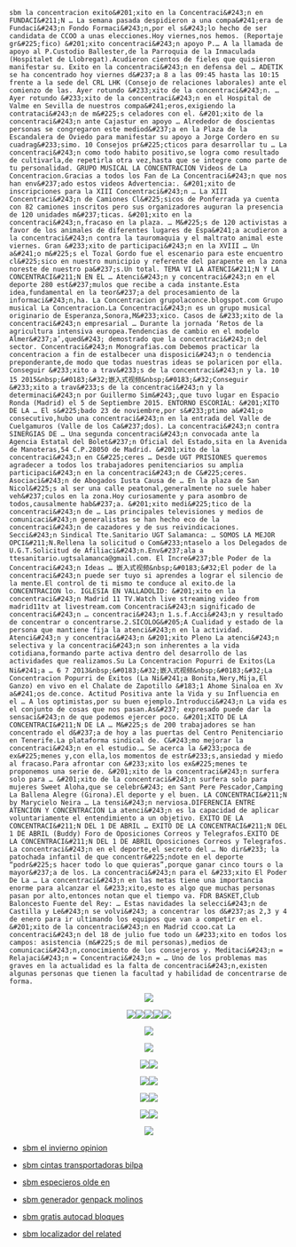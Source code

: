 
```
sbm la concentracion exito&#201;xito en la Concentraci&#243;n en FUNDACI&#211;N … La semana pasada despidieron a una compa&#241;era de Fundaci&#243;n Fondo Formaci&#243;n,por el s&#243;lo hecho de ser candidata de CCOO a unas elecciones.Hoy viernes,nos hemos. (Reportaje gr&#225;fico) &#201;xito concentraci&#243;n apoyo P.… A la llamada de apoyo al P.Custodio Ballester,de la Parroquia de la Inmaculada (Hospitalet de Llobregat).Acudieron cientos de fieles que quisieron manifestar su. Exito en la concentraci&#243;n en defensa del … ADETIK se ha concentrado hoy viernes d&#237;a 8 a las 09:45 hasta las 10:15 frente a la sede del CRL LHK (Consejo de relaciones laborales) ante el comienzo de las. Ayer rotundo &#233;xito de la concentraci&#243;n. … Ayer rotundo &#233;xito de la concentraci&#243;n en el Hospital de Valme en Sevilla de nuestros compa&#241;eros,exigiendo la contrataci&#243;n de m&#225;s celadores con el. &#201;xito de la concentraci&#243;n ante Cajastur en apoyo … Alrededor de doscientas personas se congregaron este mediod&#237;a en la Plaza de la Escandalera de Oviedo para manifestar su apoyo a Jorge Cordero en su cuadrag&#233;simo. 10 Consejos pr&#225;cticos para desarrollar tu … La concentraci&#243;n como todo habito positivo,se logra como resultado de cultivarla,de repetirla otra vez,hasta que se integre como parte de tu personalidad. GRUPO MUSICAL LA CONCENTRACION Videos de La Concentracion.Gracias a todos los Fan de La Concentraci&#243;n que nos han env&#237;ado estos videos Advertencia:. &#201;xito de inscripciones para la XIII Concentraci&#243;n … La XIII Concentraci&#243;n de Camiones Cl&#225;sicos de Ponferrada ya cuenta con 82 camiones inscritos pero sus organizadores auguran la presencia de 120 unidades m&#237;ticas. &#201;xito en la concentraci&#243;n,fracaso en la plaza. … M&#225;s de 120 activistas a favor de los animales de diferentes lugares de Espa&#241;a acudieron a la concentraci&#243;n contra la tauromaquia y el maltrato animal este viernes. Gran &#233;xito de participaci&#243;n en la XVIII … Un a&#241;o m&#225;s el Tozal Gordo fue el escenario para este encuentro cl&#225;sico en nuestro municipio y referente del parapente en la zona noreste de nuestro pa&#237;s.Un total. TEMA VI LA ATENCI&#211;N Y LA CONCENTRACI&#211;N EN EL … Atenci&#243;n y concentraci&#243;n en el deporte 280 est&#237;mulos que recibe a cada instante.Esta idea,fundamental en la teor&#237;a del procesamiento de la informaci&#243;n,ha. La Concentracion grupolaconce.blogspot.com Grupo musical La Concentracion.La Concentraci&#243;n es un grupo musical originario de Esperanza,Sonora,M&#233;xico. Casos de &#233;xito de la concentraci&#243;n empresarial … Durante la jornada ‘Retos de la agricultura intensiva europea.Tendencias de cambio en el modelo Almer&#237;a’,qued&#243; demostrado que la concentraci&#243;n del sector. Concentraci&#243;n Monografias.com Debemos practicar la concentracion a fin de estalbecer una disposici&#243;n o tendencia preponderante,de modo que todas nuestras ideas se polaricen por ella. Conseguir &#233;xito a trav&#233;s de la concentraci&#243;n y la. 10 15 2015&nbsp;&#0183;&#32;嵌入式视频&nbsp;&#0183;&#32;Conseguir &#233;xito a trav&#233;s de la concentraci&#243;n y la determinaci&#243;n por Guillermo Sim&#243;,que tuvo lugar en Espacio Ronda (Madrid) el 5 de Septiembre 2015. ENTORNO ESCORIAL: &#201;XITO DE LA … El s&#225;bado 23 de noviembre,por s&#233;ptimo a&#241;o consecutivo,hubo una concentraci&#243;n en la entrada del Valle de Cuelgamuros (Valle de los Ca&#237;dos). La concentraci&#243;n contra SINERGIAS DE … Una segunda concentraci&#243;n convocada ante la Agencia Estatal del Bolet&#237;n Oficial del Estado,sita en la Avenida de Manoteras,54 C.P.28050 de Madrid. &#201;xito de la concentraci&#243;n en C&#225;ceres … Desde UGT PRISIONES queremos agradecer a todos los trabajadores penitenciarios su amplia participaci&#243;n en la concentraci&#243;n de C&#225;ceres. Asociaci&#243;n de Abogados Iusta Causa de … En la plaza de San Nicol&#225;s al ser una calle peatonal,generalmente no suele haber veh&#237;culos en la zona.Hoy curiosamente y para asombro de todos,causalmente hab&#237;a. &#201;xito medi&#225;tico de la concentraci&#243;n de … Las principales televisiones y medios de comunicaci&#243;n generalistas se han hecho eco de la concentraci&#243;n de cazadores y de sus reivindicaciones. Secci&#243;n Sindical Tte.Sanitario UGT Salamanca: … SOMOS LA MEJOR OPCI&#211;N.Rellena la solicitud o Com&#233;ntaselo a los Delegados de U.G.T.Solicitud de Afiliaci&#243;n.Env&#237;ala a ttesanitario.ugtsalamanca@gmail.com. El Incre&#237;ble Poder de la Concentraci&#243;n Ideas … 嵌入式视频&nbsp;&#0183;&#32;El poder de la concentraci&#243;n puede ser tuyo si aprendes a lograr el silencio de la mente.El control de ti mismo te conduce al exito.de la CONCENTRACION lo. IGLESIA EN VALLADOLID: &#201;xito en la concentraci&#243;n Madrid 11 TV.Watch live streaming video from madrid11tv at livestream.com Concentraci&#243;n significado de concentraci&#243;n … concentraci&#243;n 1.s.f.Acci&#243;n y resultado de concentrar o concentrarse.2.SICOLOG&#205;A Cualidad y estado de la persona que mantiene fija la atenci&#243;n en la actividad. Atenci&#243;n y concentraci&#243;n &#201;xito Pleno La atenci&#243;n selectiva y la concentraci&#243;n son inherentes a la vida cotidiana,formando parte activa dentro del desarrollo de las actividades que realizamos.Su La Concentracion Popurri de Exitos(La Ni&#241;a … 6 7 2013&nbsp;&#0183;&#32;嵌入式视频&nbsp;&#0183;&#32;La Concentracion Popurri de Exitos (La Ni&#241;a Bonita,Nery,Mija,El Ganzo) en vivo en el Chalate de Zapotillo &#183;1 Ahome Sinaloa en Xv a&#241;os de.conce. Actitud Positiva ante la Vida y su Influencia en el … A los optimistas,por su buen ejemplo.Introducci&#243;n La vida es el conjunto de cosas que nos pasan.As&#237; expresado puede dar la sensaci&#243;n de que podemos ejercer poco. &#201;XITO DE LA CONCENTRACI&#211;N DE LA … M&#225;s de 200 trabajadores se han concentrado el d&#237;a de hoy a las puertas del Centro Penitenciario en Tenerife.La plataforma sindical de. C&#243;mo mejorar la concentraci&#243;n en el estudio.… Se acerca la &#233;poca de ex&#225;menes y,con ella,los momentos de estr&#233;s,ansiedad y miedo al fracaso.Para afrontar con &#233;xito los ex&#225;menes te proponemos una serie de. &#201;xito de la concentraci&#243;n surfera solo para … &#201;xito de la concentraci&#243;n surfera solo para mujeres Sweet Aloha,que se celebr&#243; en Sant Pere Pescador,Camping La Ballena Alegre (Girona).El deporte y el buen. LA CONCENTRACI&#211;N by Marycielo Neira … La tensi&#243;n nerviosa.DIFERENCIA ENTRE ATENCION Y CONCENTRACION La atenci&#243;n es la capacidad de aplicar voluntariamente el entendimiento a un objetivo. EXITO DE LA CONCENTRACI&#211;N DEL 1 DE ABRIL … EXITO DE LA CONCENTRACI&#211;N DEL 1 DE ABRIL (Buddy) Foro de Oposiciones Correos y Telegrafos.EXITO DE LA CONCENTRACI&#211;N DEL 1 DE ABRIL Oposiciones Correos y Telegrafos. La concentraci&#243;n en el deporte,el secreto del … No dir&#233; la patochada infantil de que concentr&#225;ndote en el deporte “podr&#225;s hacer todo lo que quieras”,porque ganar cinco tours o la mayor&#237;a de los. La concentraci&#243;n para el &#233;xito El Poder De La … La concentraci&#243;n en las metas tiene una importancia enorme para alcanzar el &#233;xito,esto es algo que muchas personas pasan por alto,entonces notan que el tiempo va. FDR BASKET,Club Baloncesto Fuente del Rey: … Estas navidades la selecci&#243;n de Castilla y Le&#243;n se volvi&#243; a concentrar los d&#237;as 2,3 y 4 de enero para ir ultimando los equipos que van a competir en el. &#201;xito de la concentraci&#243;n en Madrid ccoo.cat La concentraci&#243;n del 18 de julio fue todo un &#233;xito en todos los campos: asistencia (m&#225;s de mil personas),medios de comunicaci&#243;n,conocimiento de los consejeros y. Meditaci&#243;n = Relajaci&#243;n = Concentraci&#243;n = … Uno de los problemas mas graves en la actualidad es la falta de concentraci&#243;n,existen algunas personas que tienen la facultad y habilidad de concentrarse de forma. 
```

<div align="center">

<a href="https://es-crusher.shibang-china.com/github&k=sbm+la+concentracion+exito"><img src="https://static.shibang-china.com/es/crusher/logo.jpg"></a>

<a href="https://es-crusher.shibang-china.com/github&k=sbm+la+concentracion+exito"><img src="https://static.shibang-china.com/es/crusher/index.jpg"></a><a href="https://es-crusher.shibang-china.com/material.htmlgithub&k=sbm+la+concentracion+exito"><img src="https://static.shibang-china.com/es/crusher/material.jpg"></a><a href="https://es-crusher.shibang-china.com/application.htmlgithub&k=sbm+la+concentracion+exito"><img src="https://static.shibang-china.com/es/crusher/application.jpg"></a><a href="https://es-crusher.shibang-china.com/aboutus.htmlgithub&k=sbm+la+concentracion+exito"><img src="https://static.shibang-china.com/es/crusher/aboutus.jpg"></a><a href="https://es-crusher.shibang-china.com/contact.htmlgithub&k=sbm+la+concentracion+exito"><img src="https://static.shibang-china.com/es/crusher/contact.jpg"></a>

<a href="https://es-crusher.shibang-china.com/github&k=sbm+la+concentracion+exito"><img src="https://static.shibang-china.com/es/crusher/banner.jpg"></a>

<a href="https://swt.shibang-china.com/github&k=sbm+la+concentracion+exito"><img src="https://static.shibang-china.com/es/crusher/text.jpg"></a>

<a href="https://swt.shibang-china.com/github&k=sbm+la+concentracion+exito"><img src="https://static.shibang-china.com/es/crusher/chat.jpg"></a><a href="https://es-crusher.shibang-china.com/contact.htmlgithub&k=sbm+la+concentracion+exito"><img src="https://static.shibang-china.com/es/crusher/message.jpg"></a>

<a href="https://es-crusher.shibang-china.com/products/pe.htmlgithub&k=sbm+la+concentracion+exito"><img src="https://static.shibang-china.com/es/crusher/pe.jpg"></a><a href="https://es-crusher.shibang-china.com/products/pf.htmlgithub&k=sbm+la+concentracion+exito"><img src="https://static.shibang-china.com/es/crusher/pf.jpg"></a>

<a href="https://es-crusher.shibang-china.com/products/hpt.htmlgithub&k=sbm+la+concentracion+exito"><img src="https://static.shibang-china.com/es/crusher/hpt.jpg"></a><a href="https://es-crusher.shibang-china.com/products/vsi.htmlgithub&k=sbm+la+concentracion+exito"><img src="https://static.shibang-china.com/es/crusher/vsi.jpg"></a>

<a href="https://es-crusher.shibang-china.com/products/klv.htmlgithub&k=sbm+la+concentracion+exito"><img src="https://static.shibang-china.com/es/crusher/klv.jpg"></a><a href="https://es-crusher.shibang-china.com/products/portable.htmlgithub&k=sbm+la+concentracion+exito"><img src="https://static.shibang-china.com/es/crusher/portable.jpg"></a>

<a href="https://swt.shibang-china.com/github&k=sbm+la+concentracion+exito"><img src="https://static.shibang-china.com/es/crusher/case.jpg"></a>

</div>


* [sbm el invierno opinion](sbm%20el%20invierno%20opinion.md)

* [sbm cintas transportadoras bilpa](sbm%20cintas%20transportadoras%20bilpa.md)

* [sbm especieros olde en](sbm%20especieros%20olde%20en.md)

* [sbm generador genpack molinos](sbm%20generador%20genpack%20molinos.md)

* [sbm gratis autocad bloques](sbm%20gratis%20autocad%20bloques.md)

* [sbm localizador del related](sbm%20localizador%20del%20related.md)